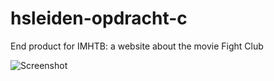 # hsleiden-opdracht-c
End product for IMHTB: a website about the movie Fight Club

![Screenshot](https://www.dropbox.com/s/wz7pa0agu91yj2j/Screenshot%202016-05-11%2011.02.43.png?dl=1)
